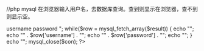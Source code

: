 
//php mysql 在浏览器输入用户名，去数据库查询。查到则显示在浏览器，查不到则显示空。
<?php
error_reporting(E_ALL || ~E_NOTICE);

$con = mysql_connect("localhost","wyl","123456");
if (!$con)
  {
  die('Could not connect: ' . mysql_error());
  }

mysql_select_db("wyl", $con);
$nm = $_POST['username'];

$result = mysql_query("  SELECT * FROM t1 where username='".$nm."' ");

echo "<table border='1'>
<tr>
<th>username</th>
<th>password</th>
</tr>";
while($row = mysql_fetch_array($result))
  {
			echo "<tr>";
			echo "<td>" . $row['username'] . "</td>";
			echo "<td>" . $row['password'] . "</td>";
			echo "</tr>";
  }
echo "</table>";
mysql_close($con);
?>
